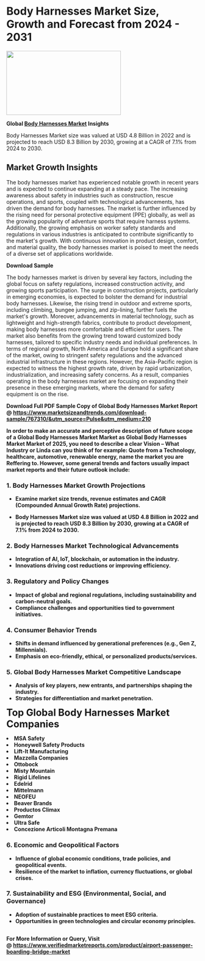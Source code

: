 <H1>Body Harnesses Market Size, Growth and Forecast from 2024 - 2031</H1><img class="aligncenter size-medium wp-image-584254" src="https://thirdeyenews.in/wp-content/uploads/2024/09/Global-Market-Research-300x168.jpeg" alt="" width="300" height="168" /><p><strong>Global&nbsp;<a href="https://www.marketsizeandtrends.com/download-sample/767310/&amp;utm_source=Pulse&amp;utm_medium=210">Body Harnesses Market</a> Insights</strong></p><p>Body Harnesses Market size was valued at USD 4.8 Billion in 2022 and is projected to reach USD 8.3 Billion by 2030, growing at a CAGR of 7.1% from 2024 to 2030.</p><p><h2>Market Growth Insights</h2> <p>The body harnesses market has experienced notable growth in recent years and is expected to continue expanding at a steady pace. The increasing awareness about safety in industries such as construction, rescue operations, and sports, coupled with technological advancements, has driven the demand for body harnesses. The market is further influenced by the rising need for personal protective equipment (PPE) globally, as well as the growing popularity of adventure sports that require harness systems. Additionally, the growing emphasis on worker safety standards and regulations in various industries is anticipated to contribute significantly to the market's growth. With continuous innovation in product design, comfort, and material quality, the body harnesses market is poised to meet the needs of a diverse set of applications worldwide.</p> <p><strong>Download Sample</strong></p> <p>The body harnesses market is driven by several key factors, including the global focus on safety regulations, increased construction activity, and growing sports participation. The surge in construction projects, particularly in emerging economies, is expected to bolster the demand for industrial body harnesses. Likewise, the rising trend in outdoor and extreme sports, including climbing, bungee jumping, and zip-lining, further fuels the market's growth. Moreover, advancements in material technology, such as lightweight and high-strength fabrics, contribute to product development, making body harnesses more comfortable and efficient for users. The market also benefits from the growing trend toward customized body harnesses, tailored to specific industry needs and individual preferences. In terms of regional growth, North America and Europe hold a significant share of the market, owing to stringent safety regulations and the advanced industrial infrastructure in these regions. However, the Asia-Pacific region is expected to witness the highest growth rate, driven by rapid urbanization, industrialization, and increasing safety concerns. As a result, companies operating in the body harnesses market are focusing on expanding their presence in these emerging markets, where the demand for safety equipment is on the rise. <p><strong></p><p><span class=""><strong>Download Full PDF Sample Copy of Global Body Harnesses Market Report</strong> @ <a href="https://www.marketsizeandtrends.com/download-sample/767310/&amp;utm_source=Pulse&amp;utm_medium=210" target="_blank">https://www.marketsizeandtrends.com/download-sample/767310/&amp;utm_source=Pulse&amp;utm_medium=210</a></span></p><p>In order to make an accurate and perceptive description of future scope of a Global&nbsp;Body Harnesses Market Market as Global&nbsp;Body Harnesses Market Market of 2025, you need to describe a clear Vision &ndash; What Industry or Linda can you think of for example: Quote from a Technology, healthcare, automotive, renewable energy, name the market you are Reffering to. However, some general trends and factors usually impact market reports and their future outlook include:</p><h3>1.&nbsp;<strong>Body Harnesses Market Growth Projections</strong></h3><ul><li>Examine market size trends, revenue estimates and CAGR (Compounded Annual Growth Rate) projections.</li><li><p>Body Harnesses Market size was valued at USD 4.8 Billion in 2022 and is projected to reach USD 8.3 Billion by 2030, growing at a CAGR of 7.1% from 2024 to 2030.</p></li></ul><h3>2.&nbsp;<strong>Body Harnesses Market Technological Advancements</strong></h3><ul><li>Integration of AI, IoT, blockchain, or automation in the industry.</li><li>Innovations driving cost reductions or improving efficiency.</li></ul><h3>3.&nbsp;<strong>Regulatory and Policy Changes</strong></h3><ul><li>Impact of global and regional regulations, including sustainability and carbon-neutral goals.</li><li>Compliance challenges and opportunities tied to government initiatives.</li></ul><h3>4.&nbsp;<strong>Consumer Behavior Trends</strong></h3><ul><li>Shifts in demand influenced by generational preferences (e.g., Gen Z, Millennials).</li><li>Emphasis on eco-friendly, ethical, or personalized products/services.</li></ul><h3>5.&nbsp;<strong>Global Body Harnesses Market Competitive Landscape</strong></h3><ul><li>Analysis of key players, new entrants, and partnerships shaping the industry.</li><li>Strategies for differentiation and market penetration.</li></ul><p data-pm-slice="1 1 []"><span style="color: inherit; font-family: inherit; font-size: 25px;">Top Global Body Harnesses Market Companies</span></p><div class="" data-test-id=""><p><li>MSA Safety</li><li> Honeywell Safety Products</li><li> Lift-It Manufacturing</li><li> Mazzella Companies</li><li> Ottobock</li><li> Misty Mountain</li><li> Rigid Lifelines</li><li> Edelrid</li><li> Mittelmann</li><li> NEOFEU</li><li> Beaver Brands</li><li> Productos Climax</li><li> Gemtor</li><li> Ultra Safe</li><li> Concezione Articoli Montagna Premana</li></p></div><h3>6.&nbsp;<strong>Economic and Geopolitical Factors</strong></h3><ul><li>Influence of global economic conditions, trade policies, and geopolitical events.</li><li>Resilience of the market to inflation, currency fluctuations, or global crises.</li></ul><h3>7.&nbsp;<strong>Sustainability and ESG (Environmental, Social, and Governance)</strong></h3><ul><li>Adoption of sustainable practices to meet ESG criteria.</li><li>Opportunities in green technologies and circular economy principles.</li></ul><h2><strong style="font-size: 14px;">For More Information or Query, Visit @&nbsp;</strong><a style="background-color: #ffffff; font-size: 14px;" href="https://www.marketsizeandtrends.com/report/body-harnesses-market/" target="_blank">https://www.verifiedmarketreports.com/product/airport-passenger-boarding-bridge-market</a></h2>
